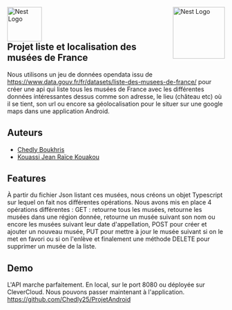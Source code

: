 <p align="left">
  <a href="https://upload.wikimedia.org/wikipedia/commons/thumb/5/55/Logo_Mines_Saint-%C3%89tienne.svg/langfr-225px-Logo_Mines_Saint-%C3%89tienne.svg.png/" target="blank"><img src="https://upload.wikimedia.org/wikipedia/commons/thumb/5/55/Logo_Mines_Saint-%C3%89tienne.svg/langfr-225px-Logo_Mines_Saint-%C3%89tienne.svg.png" align="left" width="80" alt="Nest Logo" /></a>
</p>
<p align="left">
  <a href="http://nestjs.com/" target="blank"><img src="https://nestjs.com/img/logo_text.svg" align="right" width="120" alt="Nest Logo" /></a>
</p> <br />
<br />
<br />

## Projet liste et localisation des musées de France

Nous utilisons un jeu de données opendata issu de https://www.data.gouv.fr/fr/datasets/liste-des-musees-de-france/ pour créer une api qui liste tous les musées de France avec les différentes données intéressantes dessus comme son adresse, le lieu (château etc) où il se tient, son url ou encore sa géolocalisation pour le situer sur une google maps dans une application Android.

## Auteurs

- [Chedly Boukhris](https://github.com/Chedly25)
- [Kouassi Jean Raïce Kouakou ](https://github.com/jeanraice)


## Features

À partir du fichier Json listant ces musées, nous créons un objet Typescript sur lequel on fait nos différentes opérations.
Nous avons mis en place 4 opérations différentes : GET : retourne tous les musées, retourne les musées dans une région donnée, retourne un musée suivant son nom ou encore les musées suivant leur date d'appellation,
POST pour créer et ajouter un nouveau musée, PUT pour mettre à jour le musée suivant si on le met en favori ou si on l'enlève et finalement une méthode DELETE pour supprimer un musée de la liste.

## Demo

L'API marche parfaitement. En local, sur le port 8080 ou déployée sur CleverCloud.
Nous pouvons passer maintenant à l'application.
https://github.com/Chedly25/ProjetAndroid



